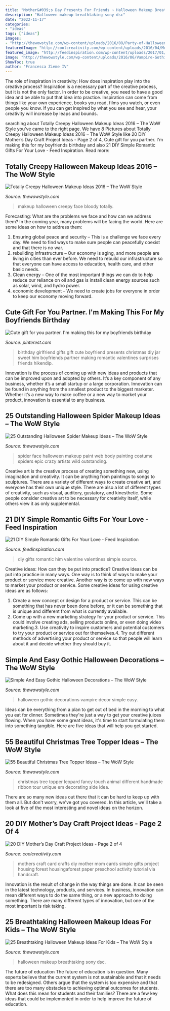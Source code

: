 ```yaml
---
title: "Mother&#039;s Day Presents For Friends ~ Halloween Makeup Breathtaking Sony Dsc"
description: "Halloween makeup breathtaking sony dsc"
date: "2022-11-17"
categories:
- "ideas"
tags: ["ideas"]
images:
- "http://thewowstyle.com/wp-content/uploads/2016/08/Party-of-Halloween.jpg"
featuredImage: "http://coolcreativity.com/wp-content/uploads/2016/04/Mothers-Day-Craft-for-Kids-Simple-Mothers-Day-Card-for-Kids.jpg"
featured_image: "http://feedinspiration.com/wp-content/uploads/2017/01/Romantic-DIY-Valentines-Gifts-for-Him.jpg"
image: "http://thewowstyle.com/wp-content/uploads/2016/06/Vampire-Gothic-Halloween-Decorations.jpg"
ShowToc: true
author: "Francesca Zieme IV"
---
```



The role of inspiration in creativity: How does inspiration play into the creative process?
Inspiration is a necessary part of the creative process, but it is not the only factor. In order to be creative, you need to have a good idea and be able to put that idea into practice. Inspiration can come from things like your own experience, books you read, films you watch, or even people you know. If you can get inspired by what you see and hear, your creativity will increase by leaps and bounds.

	

		
searching about Totally Creepy Halloween Makeup Ideas 2016 – The WoW Style you've came to the right page. We have 8 Pictures about Totally Creepy Halloween Makeup Ideas 2016 – The WoW Style like 20 DIY Mother’s Day Craft Project Ideas - Page 2 of 4, Cute gift for you partner. I&#039;m making this for my boyfriends birthday and also 21 DIY Simple Romantic Gifts For Your Love - Feed Inspiration. Read more:
		
    
## Totally Creepy Halloween Makeup Ideas 2016 – The WoW Style

<img loading=lazy src="http://thewowstyle.com/wp-content/uploads/2016/06/Creepy-halloween-makeup-bloody-face-school-girl.jpg" onerror="this.onerror=null;this.src='https://tse2.mm.bing.net/th?id=OIP.wZf4pMw6KJ5BS5_XwNXZ3AHaJ3&amp;pid=15.1';" alt="Totally Creepy Halloween Makeup Ideas 2016 – The WoW Style">

_Source: thewowstyle.com_

>makeup halloween creepy face bloody totally. 

	

Forecasting: What are the problems we face and how can we address them?
In the coming year, many problems will be facing the world. Here are some ideas on how to address them: 
1. Ensuring global peace and security – This is a challenge we face every day. We need to find ways to make sure people can peacefully coexist and that there is no war. 
2. rebuilding infrastructure – Our economy is aging, and more people are living in cities than ever before. We need to rebuild our infrastructure so that everyone can have access to education, health care, and other basic needs. 
3. Clean energy – One of the most important things we can do to help reduce our reliance on oil and gas is install clean energy sources such as solar, wind, and hydro power. 
4. economic development – We need to create jobs for everyone in order to keep our economy moving forward.

    
## Cute Gift For You Partner. I&#039;m Making This For My Boyfriends Birthday

<img loading=lazy src="https://i.pinimg.com/736x/d2/b4/52/d2b452a2e429584ba38734ccdfb7d9d2--gifts-for-girlfriend-from-boyfriend-birthday-ideas-for-girlfriend.jpg" onerror="this.onerror=null;this.src='https://tse3.mm.bing.net/th?id=OIP.sIFZfMmNxF5Q45H-AhMSKAHaNL&amp;pid=15.1';" alt="Cute gift for you partner. I&#039;m making this for my boyfriends birthday">

_Source: pinterest.com_

>birthday girlfriend gifts gift cute boyfriend presents christmas diy jar sweet him boyfriends partner making romantic valentines surprises friends hikendip. 

	

Innovation is the process of coming up with new ideas and products that can be improved upon and adopted by others. It’s a key component of any business, whether it’s a small startup or a large corporation. Innovation can be found in anything from the smallest product to the biggest marketer. Whether it’s a new way to make coffee or a new way to market your product, innovation is essential to any business.

    
## 25 Outstanding Halloween Spider Makeup Ideas – The WoW Style

<img loading=lazy src="http://thewowstyle.com/wp-content/uploads/2016/08/Spider-Web-Face-Paint-Ideas.jpg" onerror="this.onerror=null;this.src='https://tse3.mm.bing.net/th?id=OIP.gdDDKDI629aQm69iGvHmNQHaKX&amp;pid=15.1';" alt="25 Outstanding Halloween Spider Makeup Ideas – The WoW Style">

_Source: thewowstyle.com_

>spider face halloween makeup paint web body painting costume spiders epic crazy artists wild outstanding. 

	

Creative art is the creative process of creating something new, using imagination and creativity. It can be anything from paintings to songs to sculptures. There are a variety of different ways to create creative art, and everyone has their own unique style. There are also a lot of different types of creativity, such as visual, auditory, gustatory, and kinesthetic. Some people consider creative art to be necessary for creativity itself, while others view it as only supplemental.

    
## 21 DIY Simple Romantic Gifts For Your Love - Feed Inspiration

<img loading=lazy src="http://feedinspiration.com/wp-content/uploads/2017/01/Romantic-DIY-Valentines-Gifts-for-Him.jpg" onerror="this.onerror=null;this.src='https://tse1.mm.bing.net/th?id=OIP.FpMsGZH0y3bLbHgENR9HWgHaL8&amp;pid=15.1';" alt="21 DIY Simple Romantic Gifts For Your Love - Feed Inspiration">

_Source: feedinspiration.com_

>diy gifts romantic him valentine valentines simple source. 

	

Creative ideas: How can they be put into practice?
Creative ideas can be put into practice in many ways. One way is to think of ways to make your product or service more creative. Another way is to come up with new ways to market your product or service. Some creative ideas for using creative ideas are as follows:
1. Create a new concept or design for a product or service. This can be something that has never been done before, or it can be something that is unique and different from what is currently available.
2. Come up with a new marketing strategy for your product or service. This could involve creating ads, selling products online, or even doing video marketing.3. Use creativity to inspire customers and potential customers to try your product or service out for themselves.4. Try out different methods of advertising your product or service so that people will learn about it and decide whether they should buy it.

    
## Simple And Easy Gothic Halloween Decorations – The WoW Style

<img loading=lazy src="http://thewowstyle.com/wp-content/uploads/2016/06/Vampire-Gothic-Halloween-Decorations.jpg" onerror="this.onerror=null;this.src='https://tse1.mm.bing.net/th?id=OIP.NncWgx-upresXVMKUq9V7gHaJ4&amp;pid=15.1';" alt="Simple And Easy Gothic Halloween Decorations – The WoW Style">

_Source: thewowstyle.com_

>halloween gothic decorations vampire decor simple easy. 

	

Ideas can be everything from a plan to get out of bed in the morning to what you eat for dinner. Sometimes they're just a way to get your creative juices flowing. When you have some great ideas, it's time to start formulating them into something tangible. Here are five ideas that will help you get started.

    
## 55 Beautiful Christmas Tree Topper Ideas – The WoW Style

<img loading=lazy src="http://thewowstyle.com/wp-content/uploads/2014/11/554.jpg" onerror="this.onerror=null;this.src='https://tse4.mm.bing.net/th?id=OIP.NuZ9BB3Gbsa51AD9t2RFAQHaLG&amp;pid=15.1';" alt="55 Beautiful Christmas Tree Topper Ideas – The WoW Style">

_Source: thewowstyle.com_

>christmas tree topper leopard fancy touch animal different handmade ribbon tour unique em decorating side idea. 

	

There are so many new ideas out there that it can be hard to keep up with them all. But don't worry, we've got you covered. In this article, we'll take a look at five of the most interesting and novel ideas on the horizon.

    
## 20 DIY Mother’s Day Craft Project Ideas - Page 2 Of 4

<img loading=lazy src="http://coolcreativity.com/wp-content/uploads/2016/04/Mothers-Day-Craft-for-Kids-Simple-Mothers-Day-Card-for-Kids.jpg" onerror="this.onerror=null;this.src='https://tse3.mm.bing.net/th?id=OIP.WK3YPhkIVvMpxMwcPfvlKwAAAA&amp;pid=15.1';" alt="20 DIY Mother’s Day Craft Project Ideas - Page 2 of 4">

_Source: coolcreativity.com_

>mothers craft card crafts diy mother mom cards simple gifts project housing forest housingaforest paper preschool activity tutorial via handcraft. 

	

Innovation is the result of change in the way things are done. It can be seen in the latest technology, products, and services. In business, innovation can mean different ways to do the same thing, or a new approach to doing something. There are many different types of innovation, but one of the most important is risk taking.

    
## 25 Breathtaking Halloween Makeup Ideas For Kids – The WoW Style

<img loading=lazy src="http://thewowstyle.com/wp-content/uploads/2016/08/Party-of-Halloween.jpg" onerror="this.onerror=null;this.src='https://tse2.mm.bing.net/th?id=OIP.RF0rb68KXfKdAaShVxM0rAHaJ4&amp;pid=15.1';" alt="25 Breathtaking Halloween Makeup Ideas For Kids – The WoW Style">

_Source: thewowstyle.com_

>halloween makeup breathtaking sony dsc. 

	

The future of education
The future of education is in question. Many experts believe that the current system is not sustainable and that it needs to be redesigned. Others argue that the system is too expensive and that there are too many obstacles to achieving optimal outcomes for students. What does this mean for students and their families?
There are a few key ideas that could be implemented in order to help improve the future of education.

